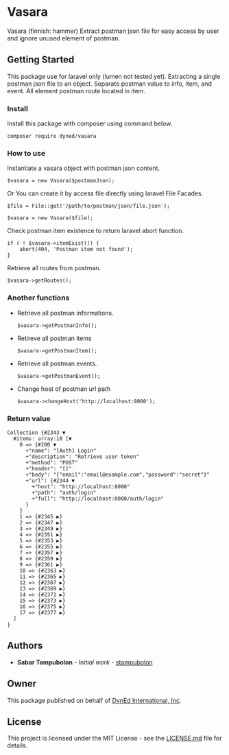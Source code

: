 # Vasara
Vasara (finnish: hammer) Extract postman json file for easy access by user and ignore unused element of postman.

## Getting Started
This package use for laravel only (lumen not tested yet). Extracting a single postman json file to an object. Separate postman value to info, item, and event. All element postman route located in item.

### Install
Install this package with composer using command below.
```
composer require dyned/vasara
```

### How to use
Instantiate a vasara object with postman json content.
```
$vasara = new Vasara($postmanJson);
```
Or
You can create it by access file directly using laravel File Facades.
```
$file = File::get('/path/to/postman/json/file.json');

$vasara = new Vasara($file);
```
Check postman item existence to return laravel abort function.
```
if ( ! $vasara->itemExist()) {
    abort(404, 'Postman item not found');
}
```

Retrieve all routes from postman.
```
$vasara->getRoutes();
```

### Another functions
* Retrieve all postman informations.
    ```
    $vasara->getPostmanInfo();
    ```
    
* Retireve all postman items
    ```
    $vasara->getPostmanItem();
    ```

* Retrieve all postman events.
    ```
    $vasara->getPostmanEvent();
    ```

* Change host of postman url path
    ```
    $vasara->changeHost('http://localhost:8000');
    ```

### Return value
```
Collection {#2343 ▼
  #items: array:18 [▼
    0 => {#200 ▼
      +"name": "[Auth] Login"
      +"description": "Retrieve user token"
      +"method": "POST"
      +"header": "[]"
      +"body": "{"email":"email@example.com","password":"secret"}"
      +"url": {#2344 ▼
        +"host": "http://localhost:8000"
        +"path": "auth/login"
        +"full": "http://localhost:8000/auth/login"
      }
    }
    1 => {#2345 ▶}
    2 => {#2347 ▶}
    3 => {#2349 ▶}
    4 => {#2351 ▶}
    5 => {#2353 ▶}
    6 => {#2355 ▶}
    7 => {#2357 ▶}
    8 => {#2359 ▶}
    9 => {#2361 ▶}
    10 => {#2363 ▶}
    11 => {#2365 ▶}
    12 => {#2367 ▶}
    13 => {#2369 ▶}
    14 => {#2371 ▶}
    15 => {#2373 ▶}
    16 => {#2375 ▶}
    17 => {#2377 ▶}
  ]
}
```


## Authors
* **Sabar Tampubolon** - *Initial work* - [stampubolon](https://github.com/stampubolon)

## Owner
This package published on behalf of [DynEd International, Inc](https://www.dyned.com/).

## License
This project is licensed under the MIT License - see the [LICENSE.md](LICENSE.md) file for details.

